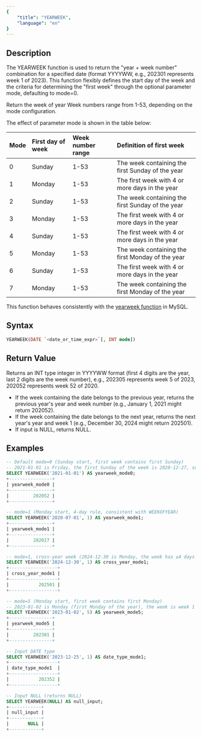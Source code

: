 ```yaml
---
{
    "title": "YEARWEEK",
    "language": "en"
}
---
```


## Description

The YEARWEEK function is used to return the "year + week number" combination for a specified date (format YYYYWW, e.g., 202301 represents week 1 of 2023). This function flexibly defines the start day of the week and the criteria for determining the "first week" through the optional parameter mode, defaulting to mode=0.

Return the week of year
Week numbers range from 1-53, depending on the mode configuration.

The effect of parameter mode is shown in the table below:

|Mode |First day of week |Week number range |Definition of first week                              |
|:----|:-----------------|:-----------------|:-----------------------------------------------------|
|0    |Sunday            |1-53              |The week containing the first Sunday of the year     |
|1    |Monday            |1-53              |The first week with 4 or more days in the year      |
|2    |Sunday            |1-53              |The week containing the first Sunday of the year     |
|3    |Monday            |1-53              |The first week with 4 or more days in the year      |
|4    |Sunday            |1-53              |The first week with 4 or more days in the year      |
|5    |Monday            |1-53              |The week containing the first Monday of the year     |
|6    |Sunday            |1-53              |The first week with 4 or more days in the year      |
|7    |Monday            |1-53              |The week containing the first Monday of the year     |

This function behaves consistently with the [yearweek function](https://dev.mysql.com/doc/refman/8.4/en/date-and-time-functions.html#function_yearweek) in MySQL.

## Syntax

```sql
YEARWEEK(DATE `<date_or_time_expr>`[, INT mode])
```

## Return Value

Returns an INT type integer in YYYYWW format (first 4 digits are the year, last 2 digits are the week number), e.g., 202305 represents week 5 of 2023, 202052 represents week 52 of 2020.

- If the week containing the date belongs to the previous year, returns the previous year's year and week number (e.g., January 1, 2021 might return 202052).
- If the week containing the date belongs to the next year, returns the next year's year and week 1 (e.g., December 30, 2024 might return 202501).
- If input is NULL, returns NULL.

## Examples

```sql
-- Default mode=0 (Sunday start, first week contains first Sunday)
-- 2021-01-01 is Friday, the first Sunday of the week is 2020-12-27, so it belongs to week 52 of 2020
SELECT YEARWEEK('2021-01-01') AS yearweek_mode0;
+----------------+
| yearweek_mode0 |
+----------------+
|         202052 |
+----------------+

-- mode=1 (Monday start, 4-day rule, consistent with WEEKOFYEAR)
SELECT YEARWEEK('2020-07-01', 1) AS yearweek_mode1;
+----------------+
| yearweek_mode1 |
+----------------+
|         202027 |
+----------------+

-- mode=1, cross-year week (2024-12-30 is Monday, the week has ≥4 days in 2025, belongs to week 1 of 2025)
SELECT YEARWEEK('2024-12-30', 1) AS cross_year_mode1;
+------------------+
| cross_year_mode1 |
+------------------+
|           202501 |
+------------------+

-- mode=5 (Monday start, first week contains first Monday)
-- 2023-01-02 is Monday (first Monday of the year), the week is week 1 of 2023
SELECT YEARWEEK('2023-01-02', 5) AS yearweek_mode5;
+----------------+
| yearweek_mode5 |
+----------------+
|         202301 |
+----------------+

-- Input DATE type
SELECT YEARWEEK('2023-12-25', 1) AS date_type_mode1;
+------------------+
| date_type_mode1  |
+------------------+
|           202352 |
+------------------+

-- Input NULL (returns NULL)
SELECT YEARWEEK(NULL) AS null_input;
+------------+
| null_input |
+------------+
|       NULL |
+------------+
```
